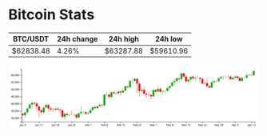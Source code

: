 # Bitcoin Stats

BTC/USDT|24h change|24h high|24h low|
|---|---|---|---|
|$62838.48|4.26%|$63287.88|$59610.96|

<img src="./chart.svg">
